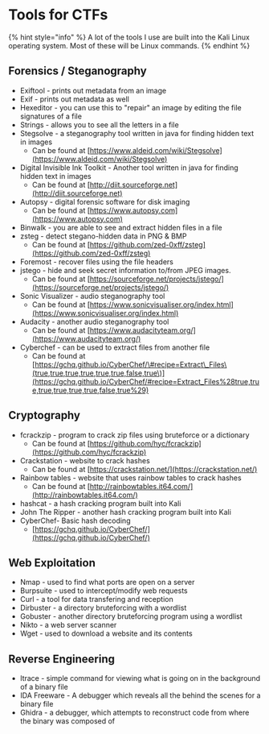 # Tools for CTFs

{% hint style="info" %}
A lot of the tools I use are built into the Kali Linux operating system. Most of these will be Linux commands.
{% endhint %}

## Forensics / Steganography

* Exiftool - prints out metadata from an image 
* Exif - prints out metadata as well 
* Hexeditor - you can use this to "repair" an image by editing the file signatures of a file
* Strings -  allows you to see all the letters in a file
* Stegsolve - a steganography tool written in java for finding hidden text in images
  * Can be found at [https://www.aldeid.com/wiki/Stegsolve](https://www.aldeid.com/wiki/Stegsolve)
* Digital Invisible Ink Toolkit - Another tool written in java for finding hidden text in images
  * Can be found at [http://diit.sourceforge.net](http://diit.sourceforge.net)
* Autopsy - digital forensic software for disk imaging
  * Can be found at [https://www.autopsy.com](https://www.autopsy.com)
* Binwalk - you are able to see and extract hidden files in a file
* zsteg - detect stegano-hidden data in PNG & BMP
  * Can be found at [https://github.com/zed-0xff/zsteg](https://github.com/zed-0xff/zsteg)
* Foremost - recover files using the file headers
* jstego - hide and seek secret information to/from JPEG images.
  * Can be found at [https://sourceforge.net/projects/jstego/](https://sourceforge.net/projects/jstego/)
* Sonic Visualizer - audio steganography tool
  * Can be found at [https://www.sonicvisualiser.org/index.html](https://www.sonicvisualiser.org/index.html)
* Audacity - another audio steganography tool
  * Can be found at [https://www.audacityteam.org/](https://www.audacityteam.org/)
* Cyberchef - can be used to extract files from another file
  * Can be found at [https://gchq.github.io/CyberChef/\#recipe=Extract\_Files\(true,true,true,true,true,true,false,true\)](https://gchq.github.io/CyberChef/#recipe=Extract_Files%28true,true,true,true,true,true,false,true%29)

## Cryptography

* fcrackzip - program to crack zip files using bruteforce or a dictionary
  * Can be found at [https://github.com/hyc/fcrackzip](https://github.com/hyc/fcrackzip)
* Crackstation - website to crack hashes
  * Can be found at [https://crackstation.net/](https://crackstation.net/)
* Rainbow tables - website that uses rainbow tables to crack hashes
  * Can be found at [http://rainbowtables.it64.com/](http://rainbowtables.it64.com/)
* hashcat - a hash cracking program built into Kali
* John The Ripper - another hash cracking program built into Kali
* CyberChef- Basic hash decoding 
  * [https://gchq.github.io/CyberChef/](https://gchq.github.io/CyberChef/)

## Web Exploitation

* Nmap - used to find what ports are open on a server
* Burpsuite - used to intercept/modify web requests
* Curl - a tool for data transfering and reception
* Dirbuster - a directory bruteforcing with a wordlist
* Gobuster - another directory bruteforcing program using a wordlist
* Nikto - a web server scanner
* Wget - used to download a website and its contents

## Reverse Engineering

* ltrace - simple command for viewing what is going on in the background of a binary file
* IDA Freeware - A debugger which reveals all the behind the scenes for a binary file
* Ghidra - a debugger, which attempts to reconstruct code from where the binary was composed of

